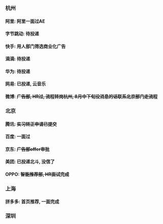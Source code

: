 ### 杭州

#### 阿里: 阿里一面过AE
#### 字节跳动: 待投递
#### 快手: 用人部门筛选商业化广告
#### 滴滴: 待投递
#### 华为: 待投递
#### 网易: 已投递, 云音乐
#### 微博: ~~广告部, HR过, 流程转岗杭州, 8月中下旬没消息的话联系北京部门走流程~~


### 北京
#### 腾讯: ~~实习转正申请已提交~~
#### 百度: 一面过
#### 京东: ~~广告部offer审批~~
#### 美团: 已投递北斗, 没信了
#### OPPO: ~~智能推荐部, HR面试完成~~

### 上海
#### 拼多多: 首页推荐, 一面完成

### 深圳
